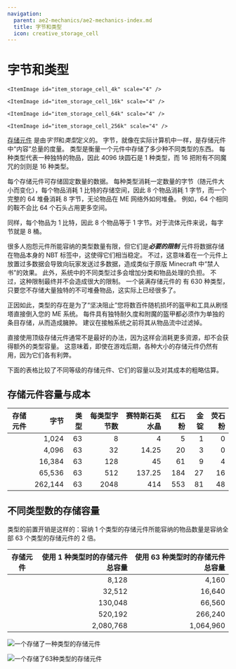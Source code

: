 ```yaml
---
navigation:
  parent: ae2-mechanics/ae2-mechanics-index.md
  title: 字节和类型
  icon: creative_storage_cell
---
```


# 字节和类型

<Row>
    <ItemImage id="item_storage_cell_1k" scale="4" />

    <ItemImage id="item_storage_cell_4k" scale="4" />

    <ItemImage id="item_storage_cell_16k" scale="4" />

    <ItemImage id="item_storage_cell_64k" scale="4" />

    <ItemImage id="item_storage_cell_256k" scale="4" />
  </Row>

[存储元件](../items-blocks-machines/storage_cells.md) 是由*字节*和*类型*定义的。
字节，就像在实际计算机中一样，是存储元件中“内容”总量的度量。
类型是衡量一个元件中存储了多少种不同类型的东西。
每种类型代表一种独特的物品，因此 4096 块圆石是 1 种类型，而 16 把附有不同魔咒的剑则是 16 种类型。

每个存储元件可存储固定数量的数据。
每种类型消耗一定数量的字节（随元件大小而变化），每个物品消耗 1 比特的存储空间，因此 8 个物品消耗 1 字节，而一个完整的 64 堆叠消耗 8 字节，无论物品在 ME 网络外如何堆叠。
例如，64 个相同的鞍不会比 64 个石头占用更多空间。

同样，每个物品为 1 比特，因此 8 个物品等于 1 字节。对于流体元件来说，每字节就是 8 桶。

很多人抱怨元件所能容纳的类型数量有限，但它们是***必要的限制***
元件将数据存储在物品本身的 NBT 标签中，这使得它们相当稳定。
不过，这意味着在一个元件上放置过多数据会导致向玩家发送过多数据，造成类似于原版 Minecraft 中“禁人书”的效果。
此外，系统中的不同类型过多会增加分类和物品处理的负担。
不过，这种限制最终并不会造成很大的限制。
一个装满存储元件的 <ItemLink id="drive" /> 有 630 种类型，只要您不存储大量独特的不可堆叠物品，这实际上已经很多了。

正因如此，类型的存在是为了“坚决阻止”您将数百件随机损坏的盔甲和工具从刷怪塔直接倒入您的 ME 系统。
每件具有独特耐久度和附魔的盔甲都必须作为单独的条目存储，从而造成臃肿。
建议在接触系统之前将其从物品流中过滤掉。

直接使用顶级存储元件通常不是最好的办法，因为这样会消耗更多资源，却不会获得额外的类型容量。
这意味着，即使在游戏后期，各种大小的存储元件仍然有用，因为它们各有利弊。

下面的表格比较了不同等级的存储元件、它们的容量以及对其成本的粗略估算。

## 存储元件容量与成本

| 存储元件                                   |     字节 | 类型 | 每类型字节数 | 赛特斯石英水晶 | 红石粉 | 金锭 | 荧石粉 |
|------------------------------------------|--------:|---:|---------:|--------:|----:|---:|----:|
| <ItemLink id="item_storage_cell_1k" />   |   1,024 | 63 |        8 |       4 |   5 |  1 |   0 |
| <ItemLink id="item_storage_cell_4k" />   |   4,096 | 63 |       32 |   14.25 |  20 |  3 |   0 |
| <ItemLink id="item_storage_cell_16k" />  |  16,384 | 63 |      128 |      45 |  61 |  9 |   4 |
| <ItemLink id="item_storage_cell_64k" />  |  65,536 | 63 |      512 |  137.25 | 184 | 27 |  16 |
| <ItemLink id="item_storage_cell_256k" /> | 262,144 | 63 |     2048 |     414 | 553 | 81 |  48 |

## 不同类型数的存储容量

类型的前置开销是这样的：容纳 1 个类型的存储元件所能容纳的物品数量是容纳全部 63 个类型的存储元件的 2 倍。

| 存储元件                                  | 使用 1 种类型时的存储元件总容量 | 使用 63 种类型时的存储元件总容量 |
|------------------------------------------|------------------:|-------------------:|
| <ItemLink id="item_storage_cell_1k" />   |             8,128 |              4,160 |
| <ItemLink id="item_storage_cell_4k" />   |            32,512 |             16,640 |
| <ItemLink id="item_storage_cell_16k" />  |           130,048 |             66,560 |
| <ItemLink id="item_storage_cell_64k" />  |           520,192 |            266,240 |
| <ItemLink id="item_storage_cell_256k" /> |         2,080,768 |          1,064,960 |

![一个存储了一种类型的存储元件](../assets/diagrams/1_type_cell.png)

![一个存储了63种类型的存储元件](../assets/diagrams/63_type_cell.png)
